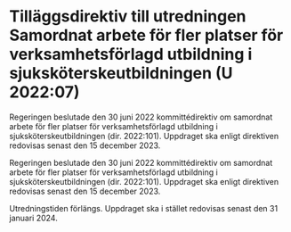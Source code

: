 # Tilläggsdirektiv till utredningen Samordnat arbete för fler platser för verksamhetsförlagd utbildning i sjuksköterskeutbildningen (U 2022:07)

Regeringen beslutade den 30 juni 2022 kommittédirektiv om samordnat arbete för fler platser för verksamhetsförlagd utbildning i sjuksköterskeutbildningen (dir. 2022:101). Uppdraget ska enligt direktiven redovisas senast den 15 december 2023.

Regeringen beslutade den 30 juni 2022 kommittédirektiv om samordnat arbete för fler platser för verksamhetsförlagd utbildning i sjuksköterskeutbildningen (dir. 2022:101). Uppdraget ska enligt direktiven redovisas senast den 15 december 2023.

Utredningstiden förlängs. Uppdraget ska i stället redovisas senast den 31 januari 2024.

